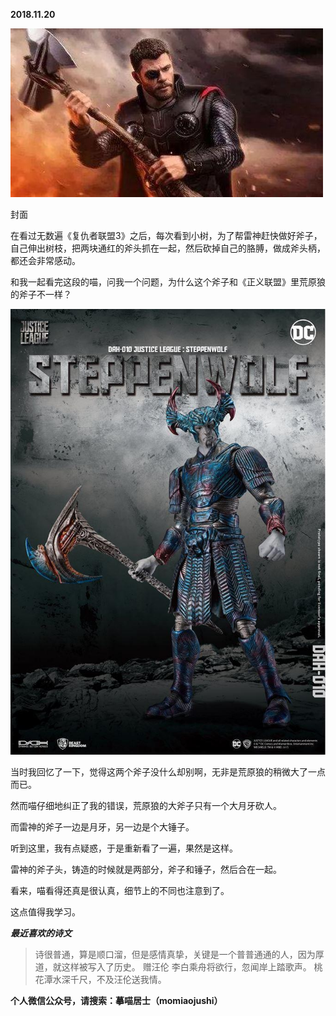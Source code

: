 
          
            
**2018.11.20**



![](img/51001-65e64a8d2fd441c4.jpg)

封面


在看过无数遍《复仇者联盟3》之后，每次看到小树，为了帮雷神赶快做好斧子，自己伸出树枝，把两块通红的斧头抓在一起，然后砍掉自己的胳膊，做成斧头柄，都还会非常感动。


和我一起看完这段的喵，问我一个问题，为什么这个斧子和《正义联盟》里荒原狼的斧子不一样？




![](img/51001-89f59d7fae5d352b.jpg)




当时我回忆了一下，觉得这两个斧子没什么却别啊，无非是荒原狼的稍微大了一点而已。

然而喵仔细地纠正了我的错误，荒原狼的大斧子只有一个大月牙砍人。

而雷神的斧子一边是月牙，另一边是个大锤子。

听到这里，我有点疑惑，于是重新看了一遍，果然是这样。

雷神的斧子头，铸造的时候就是两部分，斧子和锤子，然后合在一起。

看来，喵看得还真是很认真，细节上的不同也注意到了。

这点值得我学习。


***最近喜欢的诗文***
>诗很普通，算是顺口溜，但是感情真挚，关键是一个普普通通的人，因为厚道，就这样被写入了历史。
赠汪伦
李白乘舟将欲行，忽闻岸上踏歌声。
桃花潭水深千尺，不及汪伦送我情。




**个人微信公众号，请搜索：摹喵居士（momiaojushi）**

          
        